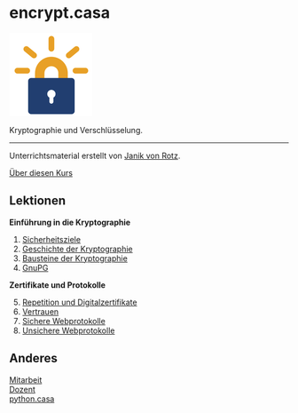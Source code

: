 # encrypt.casa
![](./letsencrypt.png)

Kryptographie und Verschlüsselung.

---

Unterrichtsmaterial erstellt von [Janik von Rotz](https://janikvonrotz.ch/).

[Über diesen Kurs](about.md)

## Lektionen

**Einführung in die Kryptographie**

1. [Sicherheitsziele](topic-1/README.md)
2. [Geschichte der Kryptographie](topic-2/README.md)
3. [Bausteine der Kryptographie](topic-3/README.md)
4. [GnuPG](topic-4/README.md)

**Zertifikate und Protokolle**

5. [Repetition und Digitalzertifikate](topic-5/README.md)
6. [Vertrauen](topic-6/README.md)
7. [Sichere Webprotokolle](topic-7/README.md)
8. [Unsichere Webprotokolle](topic-8/README.md)

## Anderes

[Mitarbeit](mitarbeit.md)  
[Dozent](dozent.md)  
[python.casa](https://python.casa)  